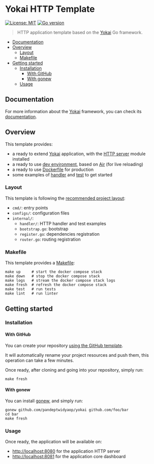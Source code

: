 # Yokai HTTP Template

[![License: MIT](https://img.shields.io/badge/License-MIT-blue.svg)](https://opensource.org/licenses/MIT)
[![Go version](https://img.shields.io/badge/Go-1.22-blue)](https://go.dev/)

> HTTP application template based on the [Yokai](https://github.com/ankorstore/yokai) Go framework.

<!-- TOC -->
* [Documentation](#documentation)
* [Overview](#overview)
  * [Layout](#layout)
  * [Makefile](#makefile)
* [Getting started](#getting-started)
  * [Installation](#installation)
    * [With GitHub](#with-github)
    * [With gonew](#with-gonew)
  * [Usage](#usage)
<!-- TOC -->

## Documentation

For more information about the [Yokai](https://github.com/ankorstore/yokai) framework, you can check its [documentation](https://ankorstore.github.io/yokai).

## Overview

This template provides:

- a ready to extend [Yokai](https://github.com/ankorstore/yokai) application, with the [HTTP server](https://ankorstore.github.io/yokai/modules/fxhttpserver/) module installed
- a ready to use [dev environment](docker-compose.yaml), based on [Air](https://github.com/cosmtrek/air) (for live reloading)
- a ready to use [Dockerfile](Dockerfile) for production
- some examples of [handler](internal/handler/example.go) and [test](internal/handler/example_test.go) to get started

### Layout

This template is following the [recommended project layout](https://go.dev/doc/modules/layout#server-project):

- `cmd/`: entry points
- `configs/`: configuration files
- `internal/`:
  - `handler/`: HTTP handler and test examples
  - `bootstrap.go`: bootstrap
  - `register.go`: dependencies registration
  - `router.go`: routing registration

### Makefile

This template provides a [Makefile](Makefile):

```
make up     # start the docker compose stack
make down   # stop the docker compose stack
make logs   # stream the docker compose stack logs
make fresh  # refresh the docker compose stack
make test   # run tests
make lint   # run linter
```

## Getting started

### Installation

#### With GitHub

You can create your repository [using the GitHub template](https://github.com/new?template_name=yokai-http-template&template_owner=ankorstore).

It will automatically rename your project resources and push them, this operation can take a few minutes.

Once ready, after cloning and going into your repository, simply run:

```shell
make fresh
```

#### With gonew

You can install [gonew](https://go.dev/blog/gonew), and simply run:

```shell
gonew github.com/pandeptwidyaop/yokai github.com/foo/bar
cd bar
make fresh
```

### Usage

Once ready, the application will be available on:
- [http://localhost:8080](http://localhost:8080) for the application HTTP server
- [http://localhost:8081](http://localhost:8081) for the application core dashboard
